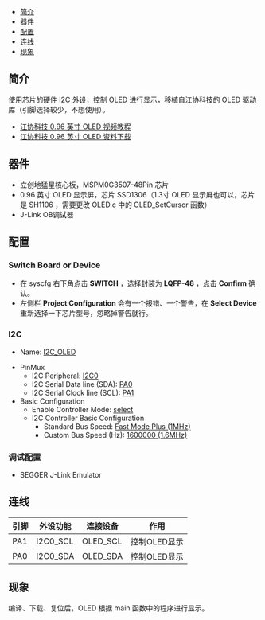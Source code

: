 * [简介](#简介)
* [器件](#器件)
* [配置](#配置)
* [连线](#连线)
* [现象](#现象)

## 简介
使用芯片的硬件 I2C 外设，控制 OLED 进行显示，移植自江协科技的 OLED 驱动库（引脚选择较少，不想使用）。
- [江协科技 0.96 英寸 OLED 视频教程](https://www.bilibili.com/video/BV1EN41177Pc)
- [江协科技 0.96 英寸 OLED 资料下载](https://jiangxiekeji.com/download.html)

## 器件
- 立创地猛星核心板，MSPM0G3507-48Pin 芯片
- 0.96 英寸 OLED 显示屏，芯片 SSD1306（1.3寸 OLED 显示屏也可以，芯片是 SH1106 ，需要更改 OLED.c 中的 OLED_SetCursor 函数）
- J-Link OB调试器

## 配置
### Switch Board or Device
- 在 syscfg 右下角点击 **SWITCH** ，选择封装为 **LQFP-48** ，点击 **Confirm** 确认。
- 左侧栏 **Project Configuration** 会有一个报错、一个警告，在 **Select Device** 重新选择一下芯片型号，忽略掉警告就行。
### I2C
* Name: <u>I2C_OLED</u>
- PinMux
  * I2C Peripheral: <u>I2C0</u>
  * I2C Serial Data line (SDA): <u>PA0</u>
  * I2C Serial Clock line (SCL): <u>PA1</u>
- Basic Configuration
  * Enable Controller Mode: <u>select</u>
  - I2C Controller Basic Configuration
    * Standard Bus Speed: <u>Fast Mode Plus (1MHz)</u>
    * Custom Bus Speed (Hz): <u>1600000 (1.6MHz)</u>
### 调试配置
- SEGGER J-Link Emulator

## 连线

| 引脚 | 外设功能 | 连接设备 | 作用 |
| ---- | --- | --- | --- |
| PA1  | I2C0_SCL | OLED_SCL | 控制OLED显示 |
| PA0  | I2C0_SDA | OLED_SDA | 控制OLED显示 |

## 现象
编译、下载、复位后，OLED 根据 main 函数中的程序进行显示。